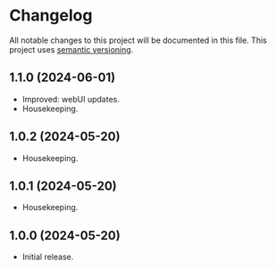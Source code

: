 # Changelog

All notable changes to this project will be documented in this file. This project uses [semantic versioning](https://semver.org/).

## 1.1.0 (2024-06-01)
  * Improved: webUI updates.
  * Housekeeping.

## 1.0.2 (2024-05-20)
  * Housekeeping.

## 1.0.1 (2024-05-20)
  * Housekeeping.

## 1.0.0 (2024-05-20)
  * Initial release.
